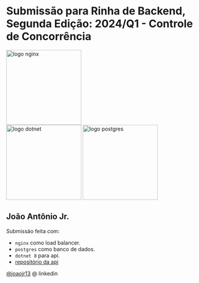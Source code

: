# Submissão para Rinha de Backend, Segunda Edição: 2024/Q1 - Controle de Concorrência

<img src="https://upload.wikimedia.org/wikipedia/commons/c/c5/Nginx_logo.svg" alt="logo nginx" width="200" height="auto">
<br />
<img src="https://commons.wikimedia.org/wiki/Category:.NET#/media/File:Microsoft_.NET_logo.svg" alt="logo dotnet" width="200" height="auto">
<img src="https://upload.wikimedia.org/wikipedia/commons/2/29/Postgresql_elephant.svg" alt="logo postgres" width="200" height="auto">


## João Antônio Jr.
Submissão feita com:
- `nginx` como load balancer.
- `postgres` como banco de dados.
- `dotnet 8` para api.
- [repositório da api](https://github.com/joaojr13/rinha-2024-q1)

[@joaojr13](https://www.linkedin.com/in/joaojr13/) @ linkedin
